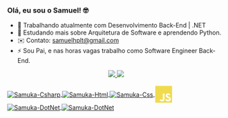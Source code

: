 ### Olá, eu sou o Samuel! 🤓

- 🔭 Trabalhando atualmente com Desenvolvimento Back-End | .NET
- 🌱 Estudando mais sobre Arquitetura de Software e aprendendo Python.
- ✉️ Contato: samuelhplt@gmail.com
- ⚡ Sou Pai, e nas horas vagas trabalho como Software Engineer Back-End.

<div align="center">
  <a href="https://linkedin.com/in/samuel-hipolito">
  <img height="180em" src="https://github-readme-stats.vercel.app/api?username=osamukafps&show_icons=true&theme=dracula&include_all_commits=true&count_private=true"/>
  <img height="180em" src="https://github-readme-stats.vercel.app/api/top-langs/?username=osamukafps&layout=compact&langs_count=7&theme=dracula"/>
</div>
 
<div style="display: inline_block"><br>
<img align="center" alt="Samuka-Csharp" height="40" width="50" src="https://cdn.jsdelivr.net/gh/devicons/devicon/icons/csharp/csharp-original.svg" />
<img align="center" alt="Samuka-Html" height="40" width="50" src="https://cdn.jsdelivr.net/gh/devicons/devicon/icons/html5/html5-original.svg" />
<img align="center" alt="Samuka-Css" height="40" width="50" src="https://cdn.jsdelivr.net/gh/devicons/devicon/icons/css3/css3-original.svg" />
<img align="center" alt="Samuka-Js" height="40" width="40" src="https://raw.githubusercontent.com/devicons/devicon/master/icons/javascript/javascript-plain.svg">
<img align="center" alt="Samuka-DotNet" height="40" width="50" src="https://cdn.jsdelivr.net/gh/devicons/devicon/icons/dotnetcore/dotnetcore-original.svg" />
<img align="center" alt="Samuka-DotNet" height="40" width="50" src="https://cdn.jsdelivr.net/gh/devicons/devicon/icons/nodejs/nodejs-original.svg" />
  </div>
  
  ##
